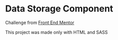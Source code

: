 # Data Storage Component

Challenge from [Front End Mentor](https://www.frontendmentor.io/challenges/fylo-data-storage-component-1dZPRbV5n)

This project was made only with HTML and SASS
